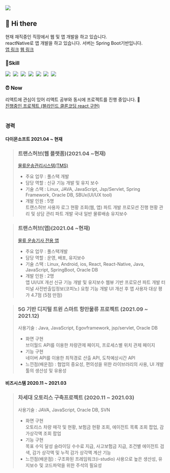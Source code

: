 <img src="https://img.shields.io/static/v1?label=Email&message=nesaz0522@naver.com&color=blue"/>
<h2> 👋  Hi there </h2>
현재 재직중인 직장에서 웹 및 앱 개발을 하고 있습니다. <br>
reactNative로 앱 개발을 하고 있습니다. 서버는 Spring Boot기반입니다. <br>
<a href="https://play.google.com/store/apps/details?id=kr.co.shim&hl=ko&gl=US">앱 링크</a> 
<a href="https://www.transhub.co.kr/main-login.do">웹 링크</a>
<br>
<h3>📖Skill</h3>
<div style="margin:0 0;">
  <img src="https://img.shields.io/badge/Java-E34F26?style=flat-square&logo=Java&logoColor=white"/>&nbsp 
  <img src="https://img.shields.io/badge/Spring-6DB33F?style=flat-square&logo=Spring&logoColor=white"/>&nbsp 
  <img src="https://img.shields.io/badge/Oracle-F80000?style=flat-square&logo=Oracle&logoColor=white"/>&nbsp 
  <img src="https://img.shields.io/badge/HTML5-F7DF1E?style=flat-square&logo=HTML5&logoColor=white"/>&nbsp
  <img src="https://img.shields.io/badge/CSS3-1572B6?style=flat-square&logo=CSS3&logoColor=white"/>&nbsp
  <img src="https://img.shields.io/badge/JavaScript-F7DF1E?style=flat-square&logo=JavaScript&logoColor=white"/>&nbsp 
  <img src="https://img.shields.io/badge/React-61DAFB?style=flat-square&logo=React&logoColor=white"/>&nbsp 
<div>
<h3> ⏰ Now </h3>
리액트에 관심이 있어 리액트 공부와 동시에 프로젝트를 진행 중입니다. 📖<br>
<a href="https://github.com/gwon522/project">진행중인 프로젝트 (블라인드 클론코딩 react 구현) </a><br>

<br>
<h3> 경력</h3>
<h4> 다이몬소프트 2021.04 ~ 현재 </h4>
  
> ### 트랜스허브(웹 플랫폼)(2021.04 ~현재)
> <a href="https://www.transhub.co.kr/main-login.do">물류운송관리시스템(TMS)</a> <br>
> - 주요 업무 : 풀스택 개발
> - 담당 역할 : 신규 기능 개발 및 유지 보수
> - 기술 스택 : Linux, JAVA, JavaScript, Jsp/Servlet, Spring Framework, Oracle DB, SBUx(UI/UX tool)
> - 개발 인원 : 5명 <br>
> 트랜스허브 사용자 로그 현황 조회(웹, 앱) 파트 개발
> 프로모션 진행 현황 관리 및 상담 관리 파트 개발
> 국내 일반 물류배송 유지보수

> ### 트랜스허브(앱)(2021.04 ~현재)
> <a href="https://play.google.com/store/apps/details?id=kr.co.shim&hl=ko&gl=US">물류 운송기사 전용 앱</a> <br>
> - 주요 업무 : 풀스택개발
> - 담당 역할 : 운영, 배포, 유지보수
> - 기술 스택 : Linux, Android, ios, React, React-Native, Java, JavaScript, SpringBoot, Oracle DB
> - 개발 인원 : 2명 <br>
> 앱 UI/UX 개선
> 신규 기능 개발 및 유지보수
> 웹뷰 기반 프로모션 파트 개발
> 터미널 사전반출입정보(코피노) 요청 기능 개발
> UI 개선 후 앱 사용자 대상 평가 4.7점 (5점 만점)
  
> ### 5G 기반 디지털 트윈 스마트 항만물류 프로젝트 (2021.09 ~ 2021.12) <br>
> 사용기술 : Java, JavaScript, Egovframework, jsp/servlet, Oracle DB <br>
> - 화면 구현 <br>
> 브이월드 API를 이용한 차량관제 페이지, 프로세스별 위치 관제 페이지<br>
> - 기능 구현<br>
> 네이버 API를 이용한 최적경로 산출 API, 도착예상시간 API <br>
> - 느낀점(배운점) : 협업의 중요성, 편의성을 위한 라이브러리의 사용, UI 개발툴의 생산성 및 유용성<br>
  
<h4>비즈시스템 2020.11 ~ 2021.03</h4>
  
> ### 차세대 오토리스 구축프로젝트 (2020.11 ~ 2021.03)<br>
> 사용기술 : JAVA, JavaScript, Oracle DB, SVN <br>
> - 화면 구현 <br>
> 오토리스 차량 매각 및 현황, 보험금 현황 조회, 에이전트 목록 조회 팝업, 감가상각액 조회 팝업<br>
> - 기능 구현<br>
> 목표 수익 달성 슬라이딩 수수료 지급, 사고보험금 지급, 조건별 에이전트 검색, 감가 상각액 및 누적 감가 상각액 계산 기능<br>
> - 느낀점(배운점) : 구조화된 프레임워크(i-studio) 사용으로 높은 생산성, 유지보수 및 코드파악을 위한 주석의 필요성<br>
